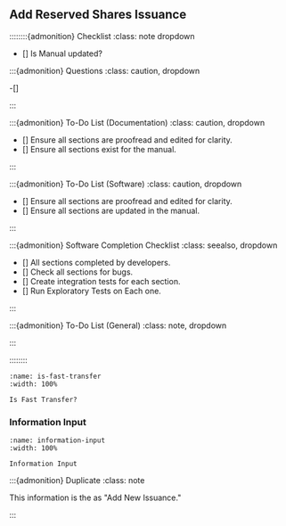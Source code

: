 
## Add Reserved Shares Issuance




::::::::{admonition} Checklist
:class: note dropdown


- [] Is Manual updated?


:::{admonition} Questions
:class: caution, dropdown

-[]


:::


:::{admonition} To-Do List (Documentation)
:class: caution, dropdown

- [] Ensure all sections are proofread and edited for clarity.
- [] Ensure all sections exist for the manual.

:::

:::{admonition} To-Do List (Software)
:class: caution, dropdown

- [] Ensure all sections are proofread and edited for clarity.
- [] Ensure all sections are updated in the manual.

:::



:::{admonition} Software Completion Checklist
:class: seealso, dropdown

- [] All sections completed by developers.
- [] Check all sections for bugs. 
- [] Create integration tests for each section. 
- [] Run Exploratory Tests on Each one. 

:::


:::{admonition} To-Do List (General)
:class: note, dropdown


:::


::::::::




```{figure} ../../_static/solo_app/Login_Certificate/Add_New_Issuance/Is_Fast_Transfer.png
:name: is-fast-transfer
:width: 100%

Is Fast Transfer?
```

### Information Input


```{figure} ../../_static/solo_app/Login_Certificate/Add_New_Issuance/Information_Input.png
:name: information-input
:width: 100%

Information Input
```


:::{admonition} Duplicate
:class: note

This information is the as "Add New Issuance."

:::


